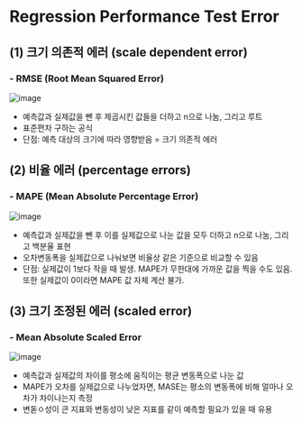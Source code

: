 # Regression Performance Test Error

## (1) 크기 의존적 에러 (scale dependent error)

### - RMSE (Root Mean Squared Error)

![image](https://user-images.githubusercontent.com/28600272/44090931-c366e668-a006-11e8-8da4-c3acc6da946b.png)

- 예측값과 실제값을 뺀 후 제곱시킨 값들을 더하고 n으로 나눔, 그리고 루트
- 표준편차 구하는 공식
- 단점: 예측 대상의 크기에 따라 영향받음 = 크기 의존적 에러 


## (2) 비율 에러 (percentage errors)

### - MAPE (Mean Absolute Percentage Error)

![image](https://user-images.githubusercontent.com/28600272/44091114-5d48ee70-a007-11e8-9f62-065294b41cf3.png)

- 예측값과 실제값을 뺀 후 이를 실제값으로 나눈 값을 모두 더하고 n으로 나눔, 그리고 백분율 표현
- 오차변동폭을 실제값으로 나눠보면 비율상 같은 기준으로 비교할 수 있음 
- 단점: 실제값이 1보다 작을 때 발생. MAPE가 무한대에 가까운 값을 찍을 수도 있음. 또한 실제값이 0이라면 MAPE 값 자체 계산 불가. 

## (3) 크기 조정된 에러 (scaled error) 

### - Mean Absolute Scaled Error

![image](https://user-images.githubusercontent.com/28600272/44091222-b38c4e8a-a007-11e8-9cf0-8b01caafae1b.png)

- 예측값과 실제값의 차이를 평소에 움직이는 평균 변동폭으로 나눈 값 
- MAPE가 오차를 실제값으로 나누었자면, MASE는 평소의 변동폭에 비해 얼마나 오차가 차이나는지 측정
- 변돋ㅇ성이 큰 지표와 변동성이 낮은 지표를 같이 예측할 필요가 있을 때 유용
